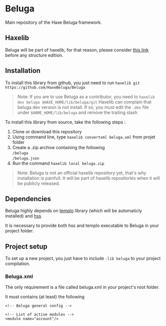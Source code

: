 Beluga
======

Main repository of the Haxe Beluga framework.

## Haxelib ##

Beluga will be part of haxelib, for that reason, please consider [this link](http://haxe.org/doc/haxelib/using_haxelib#creating-a-haxelib-package "haxelib") before any structure edition.

## Installation ##

To install this library from github, you just need to run `haxelib git https://github.com/HaxeBeluga/Beluga`

> Note: If you are to use Beluga as a contributor, you need to `haxelib dev beluga $HAXE_HOME/lib/beluga/git`
> Haxelib can complain that beluga dev version is not install. If so, you must edit the `.dev` file under `$HAME_HOME/lib/beluga` and remove the trailing slash

To install this library from source, take the following steps :

1. Clone or download this repository
2. Using command line, type `haxelib convertxml beluga.xml` from projet folder
3. Create a .zip archive containing the following <br />
	`/beluga`<br />
	`/beluga.json`
4. Run the command `haxelib local beluga.zip`

> Note: Beluga is not an official haxelib repository yet, that's why installation is painfull. It will be part of haxelib repositories when it will be publicly released.

## Dependencies ##

Beluga highly depends on [templo](http://haxe.org/com/libs/mtwin/templo "templo") library (which will be automaticly installed) and [hss](http://ncannasse.fr/projects/hss "hss")

It is necessary to provide both hss and templo executable to Beluga in your project folder.

## Project setup ##

To set up a new project, you just have to include `-lib beluga` to your project compilation.

### Beluga.xml ###

The only requirement is a file called beluga.xml in your project's root folder.

It must contains (at least) the following


	<!-- Beluga general config -->

	<!-- List of active modules -->
	<module name="account"/>
